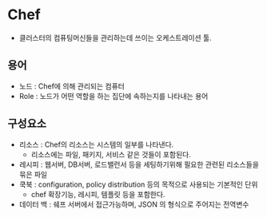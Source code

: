 # Chef
* 클러스터의 컴퓨팅머신들을 관리하는데 쓰이는 오케스트레이션 툴.

## 용어
* 노드 : Chef에 의해 관리되는 컴퓨터
* Role : 노드가 어떤 역할을 하는 집단에 속하는지를 나타내는 용어

## 구성요소

* 리소스 : Chef의 리소스는 시스템의 일부를 나타낸다.
    * 리소스에는 파일, 패키지, 서비스 같은 것들이 포함된다.
* 레시피 : 웹서버, DB서버, 로드밸런서 등을 세팅하기위해 필요한 관련된 리소스들을 묶은 파일
* 쿡북 : configuration, policy distribution 등의 목적으로 사용되는 기본적인 단위
    * chef 확장기능, 레시피, 템플릿 등을 포함한다.
* 데이터 백 : 쉐프 서버에서 접근가능하며, JSON 의 형식으로 주어지는 전역변수